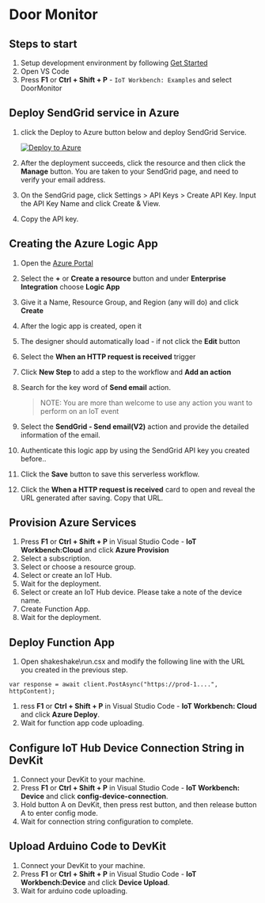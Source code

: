 # Door Monitor

## Steps to start

1. Setup development environment by following [Get Started](https://microsoft.github.io/azure-iot-developer-kit/docs/get-started/)
1. Open VS Code
1. Press **F1** or **Ctrl + Shift + P** - `IoT Workbench: Examples` and select DoorMonitor

## Deploy SendGrid service in Azure

1. click the Deploy to Azure button below and deploy SendGrid Service.

    [![Deploy to Azure](http://azuredeploy.net/deploybutton.png)](https://portal.azure.com/#create/Microsoft.Template/uri/https%3A%2F%2Fraw.githubusercontent.com%2FIoTDevEnvExamples%2FDevKitDoorMonitor%2Fdeploy%2FSendGridDeploy%2Fazuredeploy.json)

1. After the deployment succeeds, click the resource and then click the **Manage** button. You are taken to your SendGrid page, and need to verify your email address.

1. On the SendGrid page, click Settings > API Keys > Create API Key. Input the API Key Name and click Create & View.

1. Copy the API key.

## Creating the Azure Logic App

1. Open the [Azure Portal](https://portal.azure.com)
1. Select the **+** or **Create a resource** button and under **Enterprise Integration** choose **Logic App**
1. Give it a Name, Resource Group, and Region (any will do) and click **Create**
1. After the logic app is created, open it
1. The designer should automatically load - if not click the **Edit** button
1. Select the **When an HTTP request is received** trigger
1. Click **New Step** to add a step to the workflow and **Add an action**
1. Search for the key word of **Send email** action.
    > NOTE: You are more than welcome to use any action you want to perform on an IoT event
1. Select the **SendGrid - Send email(V2)** action and provide the detailed information of the email.
1. Authenticate this logic app by using the SendGrid API key you created before..

1. Click the **Save** button to save this serverless workflow.
1. Click the **When a HTTP request is received** card to open and reveal the URL generated after saving.  Copy that URL.



## Provision Azure Services

1. Press **F1** or **Ctrl + Shift + P** in Visual Studio Code - **IoT Workbench:Cloud** and click **Azure Provision**
1. Select a subscription.
1. Select or choose a resource group.
1. Select or create an IoT Hub.
1. Wait for the deployment.
1. Select or create an IoT Hub device. Please take a note of the device name.
1. Create Function App.
1. Wait for the deployment.

## Deploy Function App
1. Open shakeshake\run.csx and modify the following line with the URL you created in the previous step.
```
var response = await client.PostAsync("https://prod-1....", httpContent);
```
1. ress **F1** or **Ctrl + Shift + P** in Visual Studio Code - **IoT Workbench: Cloud** and click **Azure Deploy**.
1. Wait for function app code uploading.

## Configure IoT Hub Device Connection String in DevKit

1. Connect your DevKit to your machine.
1. Press **F1** or **Ctrl + Shift + P** in Visual Studio Code - **IoT Workbench: Device** and click **config-device-connection**.
1. Hold button A on DevKit, then press rest button, and then release button A to enter config mode.
1. Wait for connection string configuration to complete.

## Upload Arduino Code to DevKit

1. Connect your DevKit to your machine.
1. Press **F1** or **Ctrl + Shift + P** in Visual Studio Code - **IoT Workbench:Device** and click **Device Upload**.
1. Wait for arduino code uploading.